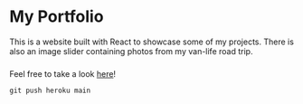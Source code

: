 # My Portfolio

This is a website built with React to showcase some of my projects. There is also
 an image slider containing photos from my van-life road trip.

 ### 
 Feel free to take a look [here](https://nameless-ridge-90074.herokuapp.com/)!

 `git push heroku main`